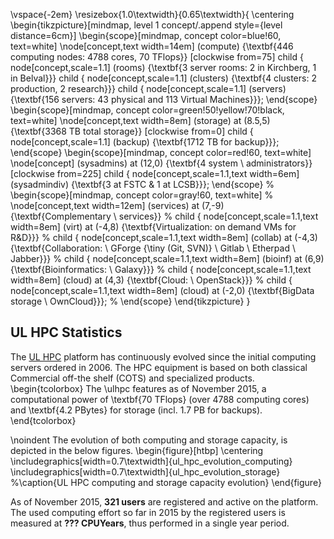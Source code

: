 \vspace{-2em}
\resizebox{1.0\textwidth}{0.65\textwidth}{
 \centering
 \begin{tikzpicture}[mindmap, level 1 concept/.append style={level distance=6cm}]
    \begin{scope}[mindmap, concept color=blue!60, text=white]
    \node[concept,text width=14em] (compute) {\textbf{446 computing nodes: 4788 cores, 70 TFlops}}
      [clockwise from=75]
      child { node[concept,scale=1.1] (rooms) {\textbf{3 server rooms: 2 in Kirchberg, 1 in Belval}}}
      child { node[concept,scale=1.1] (clusters) {\textbf{4 clusters: 2 production, 2 research}}}
      child { node[concept,scale=1.1] (servers)  {\textbf{156 servers: 43 physical and 113 Virtual Machines}}};
    \end{scope}
    \begin{scope}[mindmap, concept color=green!50!yellow!70!black, text=white]
      \node[concept,text width=8em] (storage) at (8.5,5) {\textbf{3368 TB total storage}}
      [clockwise from=0]
      child { node[concept,scale=1.1] (backup) {\textbf{1712 TB for backup}}};
    \end{scope}
    \begin{scope}[mindmap, concept color=red!60, text=white]
      \node[concept] (sysadmins) at (12,0) {\textbf{4 system \\ administrators}}
      [clockwise from=225]
      child { node[concept,scale=1.1,text width=6em] (sysadmindiv) {\textbf{3 at FSTC \& 1 at LCSB}}};
    \end{scope}
%    \begin{scope}[mindmap, concept color=gray!60, text=white]
%      \node[concept,text width=12em] (services) at (7,-9) {\textbf{Complementary \\ services}}
%      child { node[concept,scale=1.1,text width=8em] (virt) at (-4,8) {\textbf{Virtualization: on demand VMs for R\&D}}}
%      child { node[concept,scale=1.1,text width=8em] (collab) at (-4,3) {\textbf{Collaboration: \\ GForge {\tiny (Git, SVN)} \\ Gitlab \\ Etherpad \\ Jabber}}}
%      child { node[concept,scale=1.1,text width=8em] (bioinf) at (6,9) {\textbf{Bioinformatics: \\ Galaxy}}}
%      child { node[concept,scale=1.1,text width=8em] (cloud) at (4,3) {\textbf{Cloud: \\ OpenStack}}}
%      child { node[concept,scale=1.1,text width=8em] (cloud) at (-2,0) {\textbf{BigData storage \\ OwnCloud}}};
%    \end{scope}
  \end{tikzpicture}
}

## UL HPC Statistics

The [UL HPC](http://hpc.uni.lu) platform has continuously evolved since the initial computing servers ordered in 2006.
The HPC equipment is based on both classical Commercial off-the shelf (COTS) and specialized products.
\begin{tcolorbox}
  The \ulhpc features as of November 2015, a computational power of \textbf{70 TFlops}
  (over 4788 computing cores) and \textbf{4.2 PBytes} for storage (incl.
  1.7 PB for backups).
\end{tcolorbox}

\noindent
The evolution of both computing and storage capacity, is depicted in the below figures.
\begin{figure}[htbp]
  \centering
  \includegraphics[width=0.7\textwidth]{ul_hpc_evolution_computing}
  \includegraphics[width=0.7\textwidth]{ul_hpc_evolution_storage}
  %\caption{UL HPC computing and storage capacity evolution}
\end{figure}

As of November 2015, **321 users** are registered and active on the platform.
The used computing effort so far in 2015 by the registered users is measured at **__???__ CPUYears**, thus performed in a single year period.
